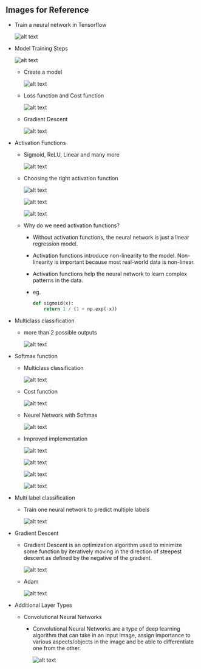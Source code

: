 ## Images for Reference

- Train a neural network in Tensorflow

    ![alt text](image.png)

- Model Training Steps

    ![alt text](image-1.png)

    - Create a model
     
        ![alt text](image-2.png)

    - Loss function and Cost function

        ![alt text](image-3.png)

    - Gradient Descent

        ![alt text](image-4.png)

- Activation Functions

    - Sigmoid, ReLU, Linear and many more

        ![alt text](image-5.png)

    
    - Choosing the right activation function

        ![alt text](image-6.png)

        ![alt text](image-7.png)

        ![alt text](image-8.png)
    
    - Why do we need activation functions?

        - Without activation functions, the neural network is just a linear regression model.

        - Activation functions introduce non-linearity to the model. Non-linearity is important because most real-world data is non-linear.

        - Activation functions help the neural network to learn complex patterns in the data.

        - eg.

            ```python
            def sigmoid(x):
                return 1 / (1 + np.exp(-x))
            ```

- Multiclass classification

    - more than 2 possible outputs

        ![alt text](image-9.png)


- Softmax function

    - Multiclass classification

        ![alt text](image-10.png)

    - Cost function

        ![alt text](image-11.png)

    - Neurel Network with Softmax

        ![alt text](image-12.png)

    - Improved implementation

        ![alt text](image-13.png)

        ![alt text](image-15.png)

        ![alt text](image-14.png)

        ![alt text](image-16.png)

- Multi label classification

    - Train one neural network to predict multiple labels

        ![alt text](image-17.png)

- Gradient Descent

    - Gradient Descent is an optimization algorithm used to minimize some function by iteratively moving in the direction of steepest descent as defined by the negative of the gradient.

        ![alt text](image-18.png)

    - Adam

        ![alt text](image-19.png)

- Additional Layer Types

    - Convolutional Neural Networks

        - Convolutional Neural Networks are a type of deep learning algorithm that can take in an input image, assign importance to various aspects/objects in the image and be able to differentiate one from the other.

            ![alt text](image-20.png)

